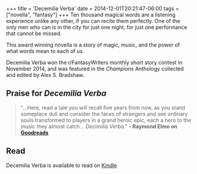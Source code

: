 +++
title = 'Decemilia Verba'
date = 2014-12-01T20:21:47-06:00
tags = ["novella", "fantasy"]
+++
Ten thousand magical words are a listening experience unlike any other, if you can recite them perfectly. One of the only men who can is in the city for just one night, for just one performance that cannot be missed.

This award winning novella is a story of magic, music, and the power of what words mean to each of us.

Decemilia Verba won the r/FantasyWriters monthly short story contest in November 2014, and was featured in the *Champions* Anthology collected and edited by Alex S. Bradshaw. 

## Praise for *Decemilia Verba*

> "...Here, read a tale you will recall five years from now, as you stand someplace dull and consider the faces of strangers and see ordinary souls transformed to players in a grand heroic epic, each a hero to the music they almost catch… *Decimilia Verba*."
**- Raymond Elmo on [Goodreads](https://www.goodreads.com/book/show/31373235-champions?from_search=true&from_srp=true&qid=jdJnK2oJ9M&rank=1)**

## Read

Decemilia Verba is available to read on [Kindle](https://www.amazon.com/gp/product/B01JETZWHS/ref=x_gr_bb_kindle?caller=Goodreads&tag=x_gr_bb_kindle-20)